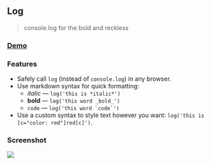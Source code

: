 ## Log

> console.log for the bold and reckless

### [Demo](http://adamschwartz.co/log)

### Features

- Safely call `log` (instead of `console.log`) in any browser.
- Use markdown syntax for quick formatting:
    - *italic* &mdash; `log('this is *italic*')`
    - **bold** &mdash; `log('this word _bold_')`
    - `code` &mdash; ``log('this word `code`')``
- Use a custom syntax to style text however you want: `log('this is [c="color: red"]red[c]')`.

### Screenshot

![](https://raw.github.com/adamschwartz/log/gh-pages/screenshot.png)